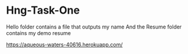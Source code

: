 # Hng-Task-One

Hello folder contains a file that outputs my name And the
Resume folder contains my demo resume

https://aqueous-waters-40616.herokuapp.com/